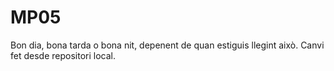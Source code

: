 # MP05
Bon dia, bona tarda o bona nit, depenent de quan estiguis llegint això.
Canvi fet desde repositori local.
